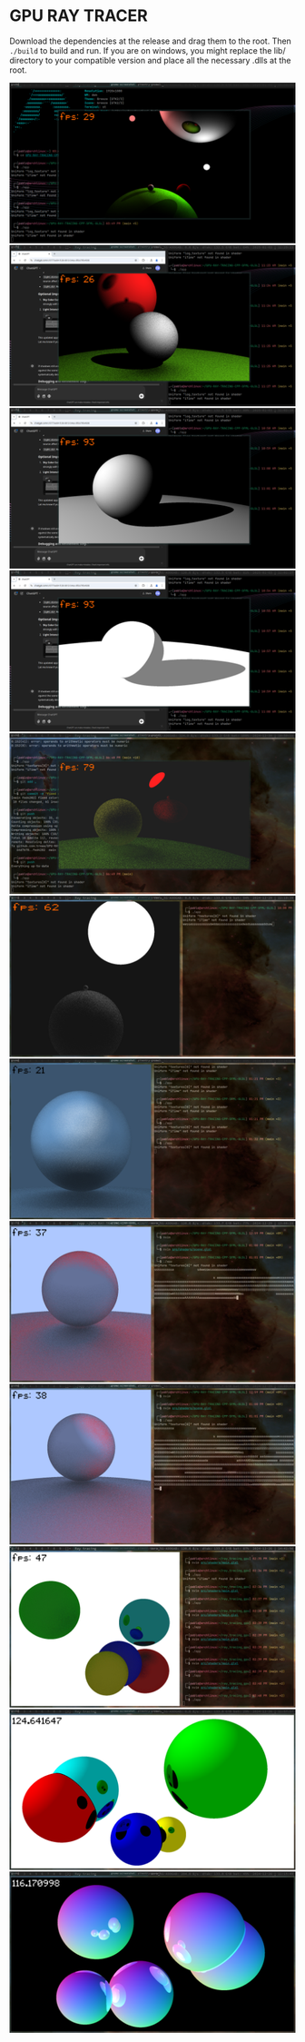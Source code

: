 # GPU RAY TRACER

Download the dependencies at the release and drag them to the root. Then `./build` to build and run.
If you are on windows, you might replace the lib/ directory to your compatible version and place all the necessary .dlls at the root.

![](./bin/screenshots/11.png)
![](./bin/screenshots/10.png)
![](./bin/screenshots/9.png)
![](./bin/screenshots/8.png)
![](./bin/screenshots/7.png)
![](./bin/screenshots/6.png)
![](./bin/screenshots/5.png)
![](./bin/screenshots/4.png)
![](./bin/screenshots/3.png)
![](./bin/screenshots/2.png)
![](./bin/screenshots/1.png)
![](./bin/screenshots/0.png)
